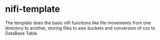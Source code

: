 # nifi-template

The template does the basic nifi functions like file movements from one directory to another, storing files to aws buckets and conversion of csv to DataBase Table.

